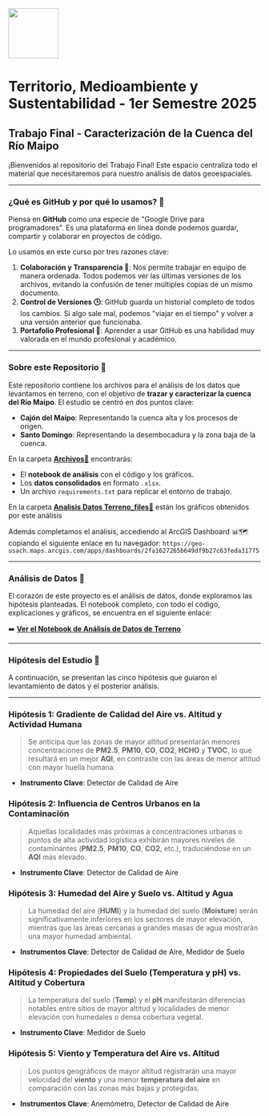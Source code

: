<img src="https://www.digea.usach.cl/digea/site/artic/20230110/imag/foto_0000000620230110165150/LOGO_DIGEA_MAIN_01.png" height='100px'>

# Territorio, Medioambiente y Sustentabilidad - 1er Semestre 2025
## Trabajo Final - Caracterización de la Cuenca del Río Maipo

¡Bienvenidos al repositorio del Trabajo Final! Este espacio centraliza todo el material que necesitaremos para nuestro análisis de datos geoespaciales.

---
### ¿Qué es GitHub y por qué lo usamos? 🤔

Piensa en **GitHub** como una especie de "Google Drive para programadores". Es una plataforma en línea donde podemos guardar, compartir y colaborar en proyectos de código.

Lo usamos en este curso por tres razones clave:

1.  **Colaboración y Transparencia 🤝**: Nos permite trabajar en equipo de manera ordenada. Todos podemos ver las últimas versiones de los archivos, evitando la confusión de tener múltiples copias de un mismo documento.
2.  **Control de Versiones 🕒**: GitHub guarda un historial completo de todos los cambios. Si algo sale mal, podemos "viajar en el tiempo" y volver a una versión anterior que funcionaba.
3.  **Portafolio Profesional 🚀**: Aprender a usar GitHub es una habilidad muy valorada en el mundo profesional y académico.

---
### Sobre este Repositorio 📂

Este repositorio contiene los archivos para el análisis de los datos que levantamos en terreno, con el objetivo de **trazar y caracterizar la cuenca del Río Maipo**. El estudio se centró en dos puntos clave:

* **Cajón del Maipo**: Representando la cuenca alta y los procesos de origen.
* **Santo Domingo**: Representando la desembocadura y la zona baja de la cuenca.

En la carpeta **[Archivos📂](Archivos)** encontrarás:
* El **notebook de análisis** con el código y los gráficos.
* Los **datos consolidados** en formato `.xlsx`.
* Un archivo `requirements.txt` para replicar el entorno de trabajo.

En la carpeta **[Analisis Datos Terreno_files📂](Analisis%20Datos%20Terreno_files)** están los gráficos obtenidos por este análisis

Además completamos el análisis, accediendo al ArcGIS Dashboard 📊🗺️ copiando el siguiente enlace en tu navegador: `https://geo-usach.maps.arcgis.com/apps/dashboards/2fa1627265b649df9b27c63feda31775`

---
### Análisis de Datos 📝

El corazón de este proyecto es el análisis de datos, donde exploramos las hipótesis planteadas. El notebook completo, con todo el código, explicaciones y gráficos, se encuentra en el siguiente enlace:

➡️ **[Ver el Notebook de Análisis de Datos de Terreno](Analisis%20Datos%20Terreno.md)**

---
### Hipótesis del Estudio 🔬

A continuación, se presentan las cinco hipótesis que guiaron el levantamiento de datos y el posterior análisis.

---
### **Hipótesis 1: Gradiente de Calidad del Aire vs. Altitud y Actividad Humana**
> Se anticipa que las zonas de mayor altitud presentarán menores concentraciones de **PM2.5**, **PM10**, **CO**, **CO2**, **HCHO** y **TVOC**, lo que resultará en un mejor **AQI**, en contraste con las áreas de menor altitud con mayor huella humana.

* **Instrumento Clave**: Detector de Calidad de Aire

### **Hipótesis 2: Influencia de Centros Urbanos en la Contaminación**
> Aquellas localidades más próximas a concentraciones urbanas o puntos de alta actividad logística exhibirán mayores niveles de contaminantes (**PM2.5**, **PM10**, **CO**, **CO2**, etc.), traduciéndose en un **AQI** más elevado.

* **Instrumento Clave**: Detector de Calidad de Aire

### **Hipótesis 3: Humedad del Aire y Suelo vs. Altitud y Agua**
> La humedad del aire (**HUMI**) y la humedad del suelo (**Moisture**) serán significativamente inferiores en los sectores de mayor elevación, mientras que las áreas cercanas a grandes masas de agua mostrarán una mayor humedad ambiental.

* **Instrumentos Clave**: Detector de Calidad de Aire, Medidor de Suelo

### **Hipótesis 4: Propiedades del Suelo (Temperatura y pH) vs. Altitud y Cobertura**
> La temperatura del suelo (**Temp**) y el **pH** manifestarán diferencias notables entre sitios de mayor altitud y localidades de menor elevación con humedales o densa cobertura vegetal.

* **Instrumento Clave**: Medidor de Suelo

### **Hipótesis 5: Viento y Temperatura del Aire vs. Altitud**
> Los puntos geográficos de mayor altitud registrarán una mayor velocidad del **viento** y una menor **temperatura del aire** en comparación con las zonas más bajas y protegidas.

* **Instrumentos Clave**: Anemómetro, Detector de Calidad de Aire
